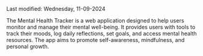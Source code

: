 Last modified: Wednesday, 11-09-2024

The Mental Health Tracker is a web application designed to help users monitor and manage their mental well-being. It provides users with tools to track their moods, log daily reflections, set goals, and access mental health resources. The app aims to promote self-awareness, mindfulness, and personal growth.